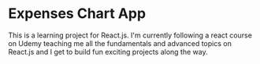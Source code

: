 # Expenses Chart App
This is a learning project for React.js.
I'm currently following a react course on Udemy teaching me all the fundamentals and advanced topics on React.js and I get to build fun exciting projects along the way.
